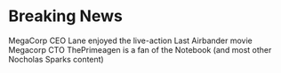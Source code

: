 # Breaking News

MegaCorp CEO Lane enjoyed the live-action Last Airbander movie
Megacorp CTO ThePrimeagen is a fan of the Notebook (and most other Nocholas Sparks content)
